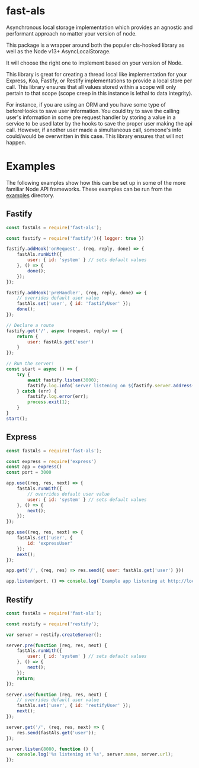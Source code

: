 # fast-als
Asynchronous local storage implementation which provides an agnostic and performant approach no matter your version of node.

This package is a wrapper around both the populer cls-hooked library as well as the Node v13+  AsyncLocalStorage.

It will choose the right one to implement based on your version of Node.

This library is great for creating a thread local like implementation for your Express, Koa, Fastify, or Restify implementations to provide a 
local store per call. This library ensures that all values stored within a scope will only pertain to that scope (scope creep in this instance is lethal 
to data integrity).

For instance, if you are using an ORM and you have some type of beforeHooks to save user information. You could try to save the calling user's 
information in some pre request handler by storing a value in a service to be used later by the hooks to save the proper user making the api call. However, if another user made
a simultaneous call, someone's info could/would be overwritten in this case. This library ensures that will not happen.

# Examples

The following examples show how this can be set up in some of the more familiar Node API frameworks.
These examples can be run from the [examples](./examples) directory.

## Fastify
```js
const fastAls = require('fast-als');

const fastify = require('fastify')({ logger: true })

fastify.addHook('onRequest', (req, reply, done) => {
    fastAls.runWith({
        user: { id: 'system' } // sets default values
    }, () => {
        done();
    });
});

fastify.addHook('preHandler', (req, reply, done) => {
    // overrides default user value
    fastAls.set('user', { id: 'fastifyUser' });
    done();
});

// Declare a route
fastify.get('/', async (request, reply) => {
    return {
        user: fastAls.get('user')
    }
});

// Run the server!
const start = async () => {
    try {
        await fastify.listen(3000);
        fastify.log.info(`server listening on ${fastify.server.address().port}`);
    } catch (err) {
        fastify.log.error(err);
        process.exit(1);
    }
}
start();
```

## Express
```js
const fastAls = require('fast-als');

const express = require('express')
const app = express()
const port = 3000

app.use((req, res, next) => {
    fastAls.runWith({
        // overrides default user value
        user: { id: 'system' } // sets default values
    }, () => {
        next();
    });
});

app.use((req, res, next) => {
    fastAls.set('user', {
        id: 'expressUser'
    });
    next();
});

app.get('/', (req, res) => res.send({ user: fastAls.get('user') }))

app.listen(port, () => console.log(`Example app listening at http://localhost:${port}`))
```

## Restify
```js
const fastAls = require('fast-als');

const restify = require('restify');

var server = restify.createServer();

server.pre(function (req, res, next) {
    fastAls.runWith({
        user: { id: 'system' } // sets default values
    }, () => {
        next();
    });
    return;
});

server.use(function (req, res, next) {
    // overrides default user value
    fastAls.set('user', { id: 'restifyUser' });
    next();
});

server.get('/', (req, res, next) => {
    res.send(fastAls.get('user'));
});

server.listen(8080, function () {
    console.log('%s listening at %s', server.name, server.url);
});
```
